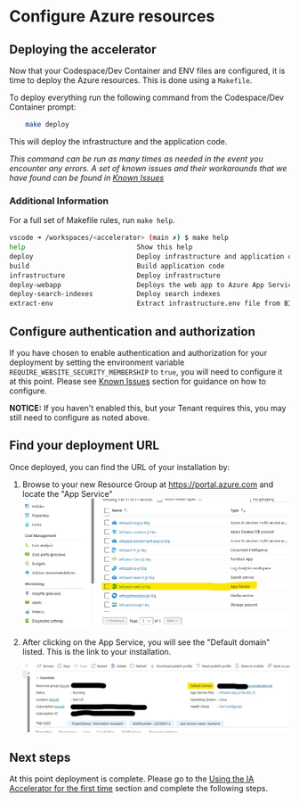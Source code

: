 # Configure Azure resources

## Deploying the accelerator

Now that your Codespace/Dev Container and ENV files are configured, it is time to deploy the Azure resources. This is done using a `Makefile`.

To deploy everything run the following command from the Codespace/Dev Container prompt:

```bash
    make deploy
```

This will deploy the infrastructure and the application code.

*This command can be run as many times as needed in the event you encounter any errors. A set of known issues and their workarounds that we have found can be found in [Known Issues](./docs/knownissues.md)*

### Additional Information

For a full set of Makefile rules, run `make help`.

``` bash
vscode ➜ /workspaces/<accelerator> (main ✗) $ make help
help                            Show this help
deploy                          Deploy infrastructure and application code
build                           Build application code
infrastructure                  Deploy infrastructure
deploy-webapp                   Deploys the web app to Azure App Service
deploy-search-indexes           Deploy search indexes
extract-env                     Extract infrastructure.env file from BICEP output
```

## Configure authentication and authorization

If you have chosen to enable authentication and authorization for your deployment by setting the environment variable `REQUIRE_WEBSITE_SECURITY_MEMBERSHIP` to `true`, you will need to configure it at this point. Please see [Known Issues](./docs/knownissues.md#error-your-adminstrator-has-configured-the-application-infoasst_web_access_xxxxx-to-block-users) section for guidance on how to configure. 

**NOTICE:** If you haven't enabled this, but your Tenant requires this, you may still need to configure as noted above.

## Find your deployment URL

Once deployed, you can find the URL of your installation by:

1) Browse to your new Resource Group at https://portal.azure.com and locate the "App Service"
![Location of App Service in Portal](../docs/images/deployment_app_service_location.jpg)

2) After clicking on the App Service, you will see the "Default domain" listed. This is the link to your installation.
![Default Domain of App Service in Portal](../docs/images/deployment_default_domain.jpg)


## Next steps

At this point deployment is complete. Please go to the [Using the IA Accelerator for the first time](../README.md#using-ia-accelerator-for-the-first-time) section and complete the following steps.

